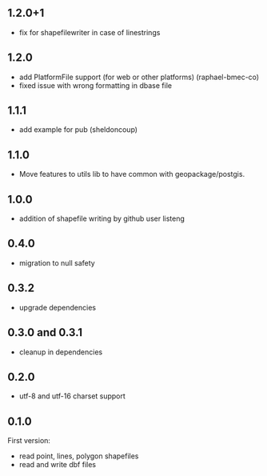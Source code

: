 
## 1.2.0+1

 - fix for shapefilewriter in case of linestrings

## 1.2.0

- add PlatformFile support (for web or other platforms) (raphael-bmec-co)
- fixed issue with wrong formatting in dbase file

## 1.1.1

- add example for pub (sheldoncoup)

## 1.1.0

- Move features to utils lib to have common with geopackage/postgis.

## 1.0.0

- addition of shapefile writing by github user listeng

## 0.4.0

- migration to null safety

## 0.3.2

- upgrade dependencies

## 0.3.0 and 0.3.1

- cleanup in dependencies

## 0.2.0

- utf-8 and utf-16 charset support 

## 0.1.0

First version:

- read point, lines, polygon shapefiles
- read and write dbf files

